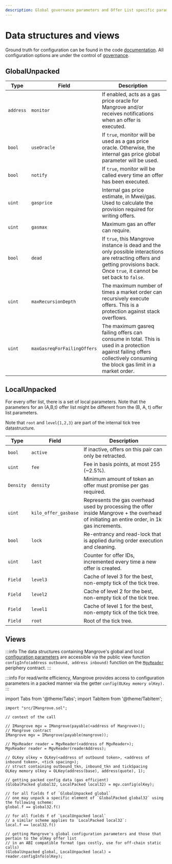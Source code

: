 ```yaml
---
description: Global governance parameters and Offer List specific parameters.
---
```


# Data structures and views

Ground truth for configuration can be found in the code [documentation](pathname:///MgvDoc/). All configuration options are under the control of [governance](README.md).

## GlobalUnpacked

| Type        | Field      | Description   |
| ----------- | ---------- | ---------------|
| `address`   | `monitor`  | If enabled, acts as a gas price oracle for Mangrove and/or receives notifications when an offer is executed. |
| `bool`      | `useOracle`| If `true`, monitor will be used as a gas price oracle. Otherwise, the internal gas price global parameter will be used. |
| `bool`      | `notify`   | If `true`, monitor will be called every time an offer has been executed. |
| `uint`      | `gasprice`   | Internal gas price estimate, in Mwei/gas. Used to calculate the provision required for writing offers. |
| `uint`      | `gasmax`     | Maximum gas an offer can require. |
| `bool`      | `dead`       | If `true`, this Mangrove instance is dead and the only possible interactions are retracting offers and getting provisions back. Once `true`, it cannot be set back to `false`. |
| `uint`      | `maxRecursionDepth` | The maximum number of times a market order can recursively execute offers. This is a protection against stack overflows. |
| `uint`      | `maxGasreqForFailingOffers` | The maximum gasreq failing offers can consume in total. This is used in a protection against failing offers collectively consuming the block gas limit in a market order. |

## LocalUnpacked

For every offer list, there is a set of local parameters. Note that the parameters for an (A,B,t) offer list might be different from the (B, A, t) offer list parameters.

Note that `root` and `level{1,2,3}` are part of the internal tick tree datastructure.

| Type                | Field     | Description   |
| ------------------- | -------- | ------------- |
| `bool`    | `active`             | If inactive, offers on this pair can only be retracted. |
| `uint`    | `fee`                | Fee in basis points, at most 255 (~2.5%). |
| `Density` | `density`            | Minimum amount of token an offer must promise per gas required. |
| `uint`    | `kilo_offer_gasbase` | Represents the gas overhead used by processing the offer inside Mangrove + the overhead of initiating an entire order, in 1k gas increments. |
| `bool`    | `lock`               | Re-entrancy and read-lock that is applied during order execution and cleaning. |
| `uint`    | `last`               | Counter for offer IDs, incremented every time a new offer is created. |
| `Field`   | `level3`             | Cache of level 3 for the best, non-empty tick of the tick tree. |
| `Field`   | `level2`             | Cache of level 2 for the best, non-empty  tick of the tick tree. |
| `Field`   | `level1`             | Cache of level 1 for the best, non-empty  tick of the tick tree. |
| `Field`   | `root`               | Root of the tick tree. |

## Views

:::info
The data structures containing Mangrove's global and local [configuration parameters](mangrove-configuration.md) are accessible via the public view function `configInfo(address outbound, address inbound)` function on the [`MgvReader`](../periphery/reader.md) periphery contract.
:::

:::info
For read/write efficiency, Mangrove provides access to configuration parameters in a packed manner via the getter `config(OLKey memory olKey).`
:::

import Tabs from '@theme/Tabs';
import TabItem from '@theme/TabItem';

<Tabs>
<TabItem value="solidity" label="Solidity" default>

```solidity
import "src/IMangrove.sol";

// context of the call

// IMangrove mgv = IMangrove(payable(<address of Mangrove>));
// Mangrove contract
IMangrove mgv = IMangrove(payable(mangrove));

// MgvReader reader = MgvReader(<address of MgvReader>);
MgvReader reader = MgvReader(readerAddress);

// OLKey olkey = OLKey(<address of outbound token>, <address of inbound token>, <tick spacing>);
// struct containing outbound_tkn, inbound_tkn and tickSpacing
OLKey memory olkey = OLKey(address(base), address(quote), 1);

// getting packed config data (gas efficient)
(GlobalPacked global32, LocalPacked local32) = mgv.config(olKey);

// for all fields f of `GlobalUnpacked global` 
// one may unpack a specific element of `GlobalPacked global32` using the following scheme:
global.f == global32.f()

// for all fields f of `LocalUnpacked local` 
// a similar scheme applies to `LocalPacked local32`:
local.f == local32.f()

// getting Mangrove's global configuration parameters and those that pertain to the olKey offer list
// in an ABI compatible format (gas costly, use for off-chain static calls)
(GlobalUnpacked global, LocalUnpacked local) = reader.configInfo(olKey);
```

</TabItem>
</Tabs>
